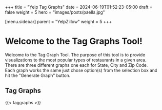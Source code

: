+++
title = "Yelp Tag Graphs"
date = 2024-06-19T01:52:23-05:00
draft = false
weight = 5
hero = "images/posts/paella.jpg"

[menu.sidebar]
parent = "YelpZillow"
weight = 5
+++

# Welcome to the Tag Graphs Tool!

Welcome to the Tag Graph Tool. The purpose of this tool is to provide visualizations to the most popular
types of restaurants in a given area. There are three different graphs one each for State, City and Zip
Code. Each graph works the same just chose option(s) from the selection box and hit the "Generate Graph"
button.

## Tag Graphs

{{< taggraphs >}}

